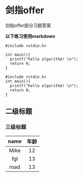 # 剑指offer
剑指offer部分习题答案

**以下练习使用markdown**

```
#include <stdio.h>
    
int main(){
  printf("hello algorithm! \n");
  return 0;
}
```
    
    #include <stdio.h>
    int main(){
      printf("hello algorithm! \n");
      return 0;
    }
    
## 二级标题
### 三级标题

|name      | 年龄    |
|:--------:|:--------:
|Mike      |12  |
|fgl       | 13 |
|road      | 13 |
